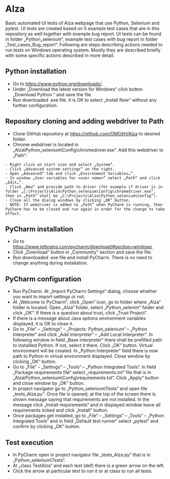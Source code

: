 # Alza
Basic automated UI tests of Alza webpage that use Python, Selenium and pytest. UI tests are created based on 5 example test cases that are in this repository as well together with example bug report. UI tests can be found in folder „Python_selenium“, example test cases with bug report in folder „Test_cases_Bug_report“.
Following are steps describing actions needed to run tests on Windows operating system. Mostly they are described briefly with some specific actions described in more detail.

## Python installation
- Go to https://www.python.org/downloads/.
- Under „Download the latest version for Windows“ click button „Download Python <version>“ and save the file.
- Run downloaded .exe file. It is OK to select „Install Now“ without any further configuration.

## Repository cloning and adding webdriver to Path
- Clone GitHub repository at https://github.com/OMGitH/Alza to desired folder.
- Chrome webdriver is located in „Alza\Python_selenium\Config\chromedriver.exe”. Add this webdriver to „Path“:
```
- Right click on start icon and select „System“.
- Click „Advanced system settings“ on the right.
- Open „Advanced“ tab and click „Environment Variables…“.
- In window „User variables for <user name>“ select „Path“ and click „Edit…“.
- Click „New“ and provide path to driver (for example if driver is in folder „C:\Projects\Alza\Python_selenium\Config\chromedriver.exe”, then in „Path“ shall be „C:\Projects\Alza\Python_selenium\Config”).
- Close all the dialog windows by clicking „OK“ button.
- NOTE: If webdriver is added to „Path“ when PyCharm is running, then PyCharm has to be closed and run again in order for the change to take effect.
```

## PyCharm installation
- Go to https://www.jetbrains.com/pycharm/download/#section=windows.
- Click „Download“ button in „Community“ section and save the file.
- Run downloaded .exe file and install PyCharm. There is no need to change anything during installation.

## PyCharm configuration
- Run PyCharm. At „Import PyCharm Settings“ dialog, choose whether you want to import settings or not.
- At „Welcome to PyCharm“, click „Open“ icon, go to folder where „Alza“ folder is located. Open „Alza“ folder, select „Python_selenim“ folder and click „OK“. If there is a question about trust, click „Trust Project“.
- If there is a message about Java options environment variables displayed, it is OK to close it.
- Go to „File“ – „Settings“ – „Projects: Python_selenium“ – „Python Interpreter“ and click „Add interpreter“ – „Add Local Interpreter“. In following window in field „Base interpreter“ there shall be prefilled path to installled Python. If not, select it there. Click „OK“ button. Virtual environment will be created. In „Python Interpreter“ field there is now path to Python in virtual environment displayed. Close window by clicking „OK“ button.
- Go to „File“ – „Settings“ – „Tools“ – „Python Integrated Tools“. In field „Package requirements file“ select „requirements.txt“ file that is in „Alza\Python_selenium\Config\requirements.txt“. Click „Apply“ button and close window by „OK“ button.
- In project navigator go to „Python_selenium\Tests“ and open file „tests_Alza.py“. Once file is opened, at the top of the screen there is shown message saying that requirements are not installed. In the message click „Install requirements“ and in displayed window leave all requirements ticked and click „Install“ button.
- Once packages get installed, go to „File“ – „Settings“ – „Tools“ – „Python Integrated Tools“ and in field „Default test runner“ select „pytest“ and confirm by clicking „OK“ button.

## Test execution
- In PyCharm open in project navigator file „tests_Alza.py“ that is in „Python_selenium\Tests“.
- At „class TestAlza“ and each test (def) there is a green arrow on the left.
- Click the arrow at particular test to run it or at class to run all tests.